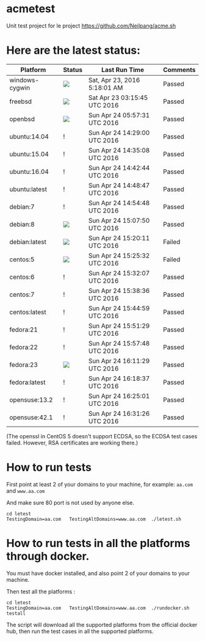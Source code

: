 # acmetest
Unit test project for le project https://github.com/Neilpang/acme.sh



# Here are the latest status:

| Platform | Status| Last Run Time| Comments|
-----------|-------|--------------|---------|
|windows-cygwin| ![](https://cdn.rawgit.com/Neilpang/acmetest/master/status/windows-cygwin.svg?1461388681)| Sat, Apr 23, 2016  5:18:01 AM| Passed |
|freebsd| ![](https://cdn.rawgit.com/Neilpang/acmetest/master/status/freebsd.svg?1461381345)| Sat Apr 23 03:15:45 UTC 2016| Passed |
|openbsd| ![](https://cdn.rawgit.com/Neilpang/acmetest/master/status/openbsd.svg?1461477451)| Sun Apr 24 05:57:31 UTC 2016| Passed |
|ubuntu:14.04| \![](https://cdn.rawgit.com/Neilpang/letest/master/status/ubuntu-14.04.svg?1461508140)| Sun Apr 24 14:29:00 UTC 2016| Passed |
|ubuntu:15.04| \![](https://cdn.rawgit.com/Neilpang/letest/master/status/ubuntu-15.04.svg?1461508508)| Sun Apr 24 14:35:08 UTC 2016| Passed |
|ubuntu:16.04| \![](https://cdn.rawgit.com/Neilpang/letest/master/status/ubuntu-16.04.svg?1461508964)| Sun Apr 24 14:42:44 UTC 2016| Passed |
|ubuntu:latest| \![](https://cdn.rawgit.com/Neilpang/letest/master/status/ubuntu-latest.svg?1461509327)| Sun Apr 24 14:48:47 UTC 2016| Passed |
|debian:7| \![](https://cdn.rawgit.com/Neilpang/letest/master/status/debian-7.svg?1461509688)| Sun Apr 24 14:54:48 UTC 2016| Passed |
|debian:8| ![](https://cdn.rawgit.com/Neilpang/letest/master/status/debian-8.svg?1461510470)| Sun Apr 24 15:07:50 UTC 2016| Passed |
|debian:latest| ![](https://cdn.rawgit.com/Neilpang/letest/master/status/debian-latest.svg?1461511211)| Sun Apr 24 15:20:11 UTC 2016| Failed |
|centos:5| ![](https://cdn.rawgit.com/Neilpang/letest/master/status/centos-5.svg?1461511532)| Sun Apr 24 15:25:32 UTC 2016| Failed |
|centos:6| \![](https://cdn.rawgit.com/Neilpang/letest/master/status/centos-6.svg?1461511927)| Sun Apr 24 15:32:07 UTC 2016| Passed |
|centos:7| \![](https://cdn.rawgit.com/Neilpang/letest/master/status/centos-7.svg?1461512316)| Sun Apr 24 15:38:36 UTC 2016| Passed |
|centos:latest| \![](https://cdn.rawgit.com/Neilpang/letest/master/status/centos-latest.svg?1461512699)| Sun Apr 24 15:44:59 UTC 2016| Passed |
|fedora:21| \![](https://cdn.rawgit.com/Neilpang/letest/master/status/fedora-21.svg?1461513089)| Sun Apr 24 15:51:29 UTC 2016| Passed |
|fedora:22| \![](https://cdn.rawgit.com/Neilpang/letest/master/status/fedora-22.svg?1461513468)| Sun Apr 24 15:57:48 UTC 2016| Passed |
|fedora:23| ![](https://cdn.rawgit.com/Neilpang/letest/master/status/fedora-23.svg?1461514289)| Sun Apr 24 16:11:29 UTC 2016| Passed |
|fedora:latest| \![](https://cdn.rawgit.com/Neilpang/letest/master/status/fedora-latest.svg?1461514717)| Sun Apr 24 16:18:37 UTC 2016| Passed |
|opensuse:13.2| \![](https://cdn.rawgit.com/Neilpang/letest/master/status/opensuse-13.2.svg?1461515101)| Sun Apr 24 16:25:01 UTC 2016| Passed |
|opensuse:42.1| \![](https://cdn.rawgit.com/Neilpang/letest/master/status/opensuse-42.1.svg?1461515486)| Sun Apr 24 16:31:26 UTC 2016| Passed |
(The openssl in CentOS 5 doesn't support ECDSA, so the ECDSA test cases failed. However, RSA certificates are working there.)

# How to run tests

First point at least 2 of your domains to your machine, 
for example: `aa.com` and `www.aa.com`

And make sure 80 port is not used by anyone else.

```
cd letest
TestingDomain=aa.com   TestingAltDomains=www.aa.com  ./letest.sh
```

# How to run tests in all the platforms through docker.

You must have docker installed, and also point 2 of your domains to your machine.

Then test all the platforms :

```
cd letest
TestingDomain=aa.com   TestingAltDomains=www.aa.com  ./rundocker.sh  testall
```

The script will download all the supported platforms from the official docker hub, then run the test cases in all the supported platforms.






